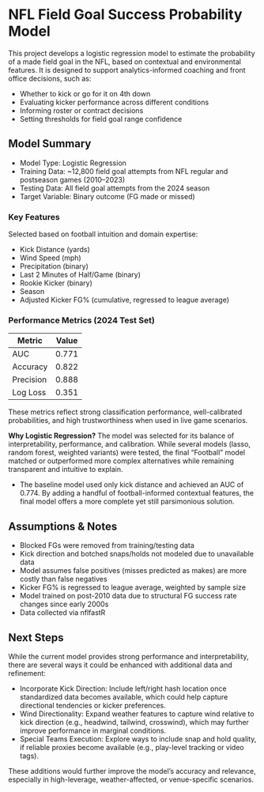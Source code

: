 # NFL Field Goal Success Probability Model

This project develops a logistic regression model to estimate the probability of a made field goal in the NFL, based on contextual and environmental features. 
It is designed to support analytics-informed coaching and front office decisions, such as:
- Whether to kick or go for it on 4th down
- Evaluating kicker performance across different conditions
- Informing roster or contract decisions
- Setting thresholds for field goal range confidence

## Model Summary
- Model Type: Logistic Regression
- Training Data: ~12,800 field goal attempts from NFL regular and postseason games (2010–2023)
- Testing Data: All field goal attempts from the 2024 season
- Target Variable: Binary outcome (FG made or missed)

### Key Features
Selected based on football intuition and domain expertise:
- Kick Distance (yards)
- Wind Speed (mph)
- Precipitation (binary)
- Last 2 Minutes of Half/Game (binary)
- Rookie Kicker (binary)
- Season
- Adjusted Kicker FG% (cumulative, regressed to league average)

### Performance Metrics (2024 Test Set)
Metric     | Value |
-----------|-------|
AUC	       | 0.771 |
Accuracy   | 0.822 |
Precision  | 0.888 |
Log Loss   | 0.351 |

These metrics reflect strong classification performance, well-calibrated probabilities, and high trustworthiness when used in live game scenarios.

**Why Logistic Regression?**
The model was selected for its balance of interpretability, performance, and calibration. While several models (lasso, random forest, weighted variants) were tested, the final “Football” model matched or outperformed more complex alternatives while remaining transparent and intuitive to explain.
- The baseline model used only kick distance and achieved an AUC of 0.774. By adding a handful of football-informed contextual features, the final model offers a more complete yet still parsimonious solution.

## Assumptions & Notes
- Blocked FGs were removed from training/testing data
- Kick direction and botched snaps/holds not modeled due to unavailable data
- Model assumes false positives (misses predicted as makes) are more costly than false negatives
- Kicker FG% is regressed to league average, weighted by sample size
- Model trained on post-2010 data due to structural FG success rate changes since early 2000s
- Data collected via nflfastR

## Next Steps
While the current model provides strong performance and interpretability, there are several ways it could be enhanced with additional data and refinement:
- Incorporate Kick Direction: Include left/right hash location once standardized data becomes available, which could help capture directional tendencies or kicker preferences.
- Wind Directionality: Expand weather features to capture wind relative to kick direction (e.g., headwind, tailwind, crosswind), which may further improve performance in marginal conditions.
- Special Teams Execution: Explore ways to include snap and hold quality, if reliable proxies become available (e.g., play-level tracking or video tags).
  
These additions would further improve the model’s accuracy and relevance, especially in high-leverage, weather-affected, or venue-specific scenarios.
